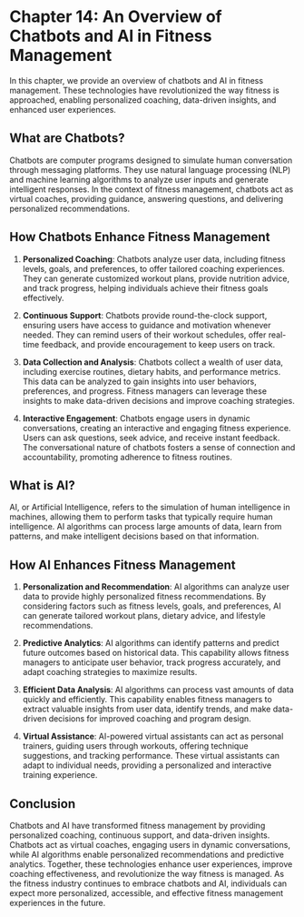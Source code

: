 Chapter 14: An Overview of Chatbots and AI in Fitness Management
================================================================

In this chapter, we provide an overview of chatbots and AI in fitness management. These technologies have revolutionized the way fitness is approached, enabling personalized coaching, data-driven insights, and enhanced user experiences.

What are Chatbots?
------------------

Chatbots are computer programs designed to simulate human conversation through messaging platforms. They use natural language processing (NLP) and machine learning algorithms to analyze user inputs and generate intelligent responses. In the context of fitness management, chatbots act as virtual coaches, providing guidance, answering questions, and delivering personalized recommendations.

How Chatbots Enhance Fitness Management
---------------------------------------

1. **Personalized Coaching**: Chatbots analyze user data, including fitness levels, goals, and preferences, to offer tailored coaching experiences. They can generate customized workout plans, provide nutrition advice, and track progress, helping individuals achieve their fitness goals effectively.

2. **Continuous Support**: Chatbots provide round-the-clock support, ensuring users have access to guidance and motivation whenever needed. They can remind users of their workout schedules, offer real-time feedback, and provide encouragement to keep users on track.

3. **Data Collection and Analysis**: Chatbots collect a wealth of user data, including exercise routines, dietary habits, and performance metrics. This data can be analyzed to gain insights into user behaviors, preferences, and progress. Fitness managers can leverage these insights to make data-driven decisions and improve coaching strategies.

4. **Interactive Engagement**: Chatbots engage users in dynamic conversations, creating an interactive and engaging fitness experience. Users can ask questions, seek advice, and receive instant feedback. The conversational nature of chatbots fosters a sense of connection and accountability, promoting adherence to fitness routines.

What is AI?
-----------

AI, or Artificial Intelligence, refers to the simulation of human intelligence in machines, allowing them to perform tasks that typically require human intelligence. AI algorithms can process large amounts of data, learn from patterns, and make intelligent decisions based on that information.

How AI Enhances Fitness Management
----------------------------------

1. **Personalization and Recommendation**: AI algorithms can analyze user data to provide highly personalized fitness recommendations. By considering factors such as fitness levels, goals, and preferences, AI can generate tailored workout plans, dietary advice, and lifestyle recommendations.

2. **Predictive Analytics**: AI algorithms can identify patterns and predict future outcomes based on historical data. This capability allows fitness managers to anticipate user behavior, track progress accurately, and adapt coaching strategies to maximize results.

3. **Efficient Data Analysis**: AI algorithms can process vast amounts of data quickly and efficiently. This capability enables fitness managers to extract valuable insights from user data, identify trends, and make data-driven decisions for improved coaching and program design.

4. **Virtual Assistance**: AI-powered virtual assistants can act as personal trainers, guiding users through workouts, offering technique suggestions, and tracking performance. These virtual assistants can adapt to individual needs, providing a personalized and interactive training experience.

Conclusion
----------

Chatbots and AI have transformed fitness management by providing personalized coaching, continuous support, and data-driven insights. Chatbots act as virtual coaches, engaging users in dynamic conversations, while AI algorithms enable personalized recommendations and predictive analytics. Together, these technologies enhance user experiences, improve coaching effectiveness, and revolutionize the way fitness is managed. As the fitness industry continues to embrace chatbots and AI, individuals can expect more personalized, accessible, and effective fitness management experiences in the future.
